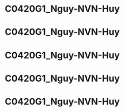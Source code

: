 # C0420G1_Nguy-NVN-Huy
# C0420G1_Nguy-NVN-Huy
# C0420G1_Nguy-NVN-Huy
# C0420G1_Nguy-NVN-Huy
# C0420G1_Nguy-NVN-Huy

